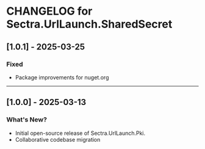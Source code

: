 # CHANGELOG for Sectra.UrlLaunch.SharedSecret

## [1.0.1] - 2025-03-25
### Fixed
- Package improvements for nuget.org

---

## [1.0.0] - 2025-03-13
### What's New?
- Initial open-source release of Sectra.UrlLaunch.Pki.
- Collaborative codebase migration
